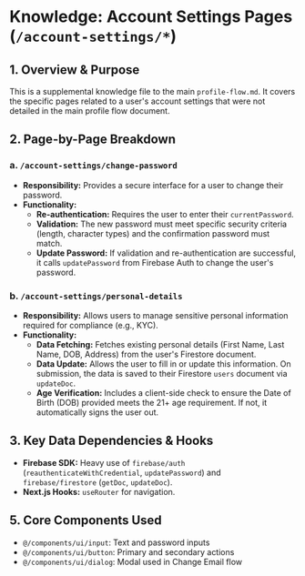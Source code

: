 # Knowledge: Account Settings Pages (`/account-settings/*`)

## 1. Overview & Purpose

This is a supplemental knowledge file to the main `profile-flow.md`. It covers the specific pages related to a user's account settings that were not detailed in the main profile flow document.

## 2. Page-by-Page Breakdown

### a. `/account-settings/change-password`

-   **Responsibility:** Provides a secure interface for a user to change their password.
-   **Functionality:**
    -   **Re-authentication:** Requires the user to enter their `currentPassword`.
    -   **Validation:** The new password must meet specific security criteria (length, character types) and the confirmation password must match.
    -   **Update Password:** If validation and re-authentication are successful, it calls `updatePassword` from Firebase Auth to change the user's password.

### b. `/account-settings/personal-details`

-   **Responsibility:** Allows users to manage sensitive personal information required for compliance (e.g., KYC).
-   **Functionality:**
    -   **Data Fetching:** Fetches existing personal details (First Name, Last Name, DOB, Address) from the user's Firestore document.
    -   **Data Update:** Allows the user to fill in or update this information. On submission, the data is saved to their Firestore `users` document via `updateDoc`.
    -   **Age Verification:** Includes a client-side check to ensure the Date of Birth (DOB) provided meets the 21+ age requirement. If not, it automatically signs the user out.

## 3. Key Data Dependencies & Hooks

-   **Firebase SDK:** Heavy use of `firebase/auth` (`reauthenticateWithCredential`, `updatePassword`) and `firebase/firestore` (`getDoc`, `updateDoc`).
-   **Next.js Hooks:** `useRouter` for navigation. 

## 5. Core Components Used

- `@/components/ui/input`: Text and password inputs
- `@/components/ui/button`: Primary and secondary actions
- `@/components/ui/dialog`: Modal used in Change Email flow 